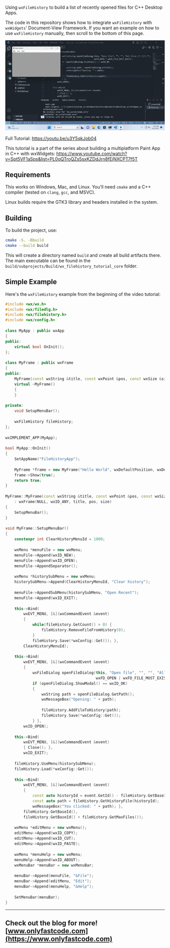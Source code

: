 Using `wxFileHistory` to build a list of recently opened files for C++ Desktop Apps.

The code in this repository shows how to integrate `wxFileHistory` with `wxWidgets`' Document-View Framework. If you want an example on how to use `wxFileHistory` manually, then scroll to the bottom of this page.

[![Video](/output.gif)](https://youtu.be/u3Y5qkJob04)

Full Tutorial: https://youtu.be/u3Y5qkJob04

This tutorial is a part of the series about building a multiplatform Paint App in C++ with wxWidgets: https://www.youtube.com/watch?v=Spt5VF1aSps&list=PL0qQTroQZs5sxKZDdJrn8fEjNXCPT7f5T

## Requirements

This works on Windows, Mac, and Linux. You'll need `cmake` and a C++ compiler (tested on `clang`, `gcc`, and MSVC).

Linux builds require the GTK3 library and headers installed in the system.

## Building

To build the project, use:

```bash
cmake -S. -Bbuild
cmake --build build
```

This will create a directory named `build` and create all build artifacts there. The main executable can be found in the `build/subprojects/Build/wx_filehistory_tutorial_core` folder.

## Simple Example

Here's the `wxFileHistory` example from the beginning of the video tutorial:

```cpp
#include <wx/wx.h>
#include <wx/filedlg.h>
#include <wx/filehistory.h>
#include <wx/config.h>

class MyApp : public wxApp
{
public:
    virtual bool OnInit();
};

class MyFrame : public wxFrame
{
public:
    MyFrame(const wxString &title, const wxPoint &pos, const wxSize &size);
    virtual ~MyFrame()
    {
    }

private:
    void SetupMenuBar();

    wxFileHistory fileHistory;
};

wxIMPLEMENT_APP(MyApp);

bool MyApp::OnInit()
{
    SetAppName("FileHistoryApp");

    MyFrame *frame = new MyFrame("Hello World", wxDefaultPosition, wxDefaultSize);
    frame->Show(true);
    return true;
}

MyFrame::MyFrame(const wxString &title, const wxPoint &pos, const wxSize &size)
    : wxFrame(NULL, wxID_ANY, title, pos, size)
{
    SetupMenuBar();
}

void MyFrame::SetupMenuBar()
{
    constexpr int ClearHistoryMenuId = 1000;

    wxMenu *menuFile = new wxMenu;
    menuFile->Append(wxID_NEW);
    menuFile->Append(wxID_OPEN);
    menuFile->AppendSeparator();

    wxMenu *historySubMenu = new wxMenu;
    historySubMenu->Append(ClearHistoryMenuId, "Clear history");

    menuFile->AppendSubMenu(historySubMenu, "Open Recent");
    menuFile->Append(wxID_EXIT);

    this->Bind(
        wxEVT_MENU, [&](wxCommandEvent &event)
        {
            while(fileHistory.GetCount() > 0) {
                fileHistory.RemoveFileFromHistory(0);
            }
            fileHistory.Save(*wxConfig::Get()); },
        ClearHistoryMenuId);

    this->Bind(
        wxEVT_MENU, [&](wxCommandEvent &event)
        {
            wxFileDialog openFileDialog(this, "Open file", "", "", "All files (*.*)|*.*",
                                        wxFD_OPEN | wxFD_FILE_MUST_EXIST);
            if (openFileDialog.ShowModal() == wxID_OK)
            {
                wxString path = openFileDialog.GetPath();
                wxMessageBox("Opening: " + path);

                fileHistory.AddFileToHistory(path);
                fileHistory.Save(*wxConfig::Get());
            } },
        wxID_OPEN);

    this->Bind(
        wxEVT_MENU, [&](wxCommandEvent &event)
        { Close(); },
        wxID_EXIT);

    fileHistory.UseMenu(historySubMenu);
    fileHistory.Load(*wxConfig::Get());

    this->Bind(
        wxEVT_MENU, [&](wxCommandEvent &event)
        {
            const auto historyId = event.GetId() - fileHistory.GetBaseId();
            const auto path = fileHistory.GetHistoryFile(historyId);
            wxMessageBox("You clicked: " + path); },
        fileHistory.GetBaseId(),
        fileHistory.GetBaseId() + fileHistory.GetMaxFiles());

    wxMenu *editMenu = new wxMenu();
    editMenu->Append(wxID_COPY);
    editMenu->Append(wxID_CUT);
    editMenu->Append(wxID_PASTE);

    wxMenu *menuHelp = new wxMenu;
    menuHelp->Append(wxID_ABOUT);
    wxMenuBar *menuBar = new wxMenuBar;

    menuBar->Append(menuFile, "&File");
    menuBar->Append(editMenu, "Edit");
    menuBar->Append(menuHelp, "&Help");

    SetMenuBar(menuBar);
}
```

---
Check out the blog for more! [www.onlyfastcode.com](https://www.onlyfastcode.com)
---

